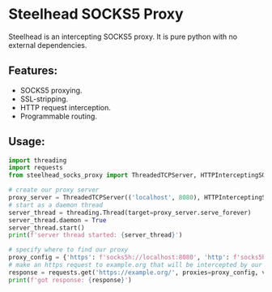 # Steelhead SOCKS5 Proxy
Steelhead is an intercepting SOCKS5 proxy. It is pure python with no external dependencies.

## Features:

- SOCKS5 proxying.
- SSL-stripping.
- HTTP request interception.
- Programmable routing.

## Usage:
```py
import threading
import requests
from steelhead_socks_proxy import ThreadedTCPServer, HTTPInterceptingSOCKSRequestHandler

# create our proxy server
proxy_server = ThreadedTCPServer(('localhost', 8080), HTTPInterceptingSOCKSRequestHandler)
# start as a daemon thread
server_thread = threading.Thread(target=proxy_server.serve_forever)
server_thread.daemon = True
server_thread.start()
print(f'server thread started: {server_thread}')

# specify where to find our proxy
proxy_config = {'https': f'socks5h://localhost:8080', 'http': f'socks5h://localhost:8080'}
# make an https request to example.org that will be intercepted by our socks proxy
response = requests.get('https://example.org/', proxies=proxy_config, verify=False)
print(f'got response: {response}')
```

